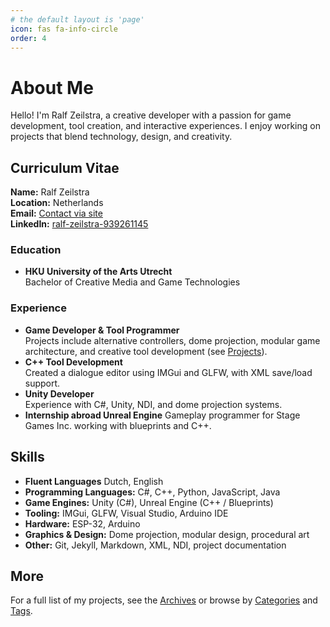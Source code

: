```yaml
---
# the default layout is 'page'
icon: fas fa-info-circle
order: 4
---
```


# About Me

Hello! I'm Ralf Zeilstra, a creative developer with a passion for game development, tool creation, and interactive experiences. I enjoy working on projects that blend technology, design, and creativity.

## Curriculum Vitae

**Name:** Ralf Zeilstra  
**Location:** Netherlands  
**Email:** [Contact via site](/#contact)  
**LinkedIn:** [ralf-zeilstra-939261145](https://www.linkedin.com/in/ralf-zeilstra-939261145/)

### Education
- **HKU University of the Arts Utrecht**  
  Bachelor of Creative Media and Game Technologies

### Experience
- **Game Developer & Tool Programmer**  
  Projects include alternative controllers, dome projection, modular game architecture, and creative tool development (see [Projects](/archives.html)).
- **C++ Tool Development**  
  Created a dialogue editor using IMGui and GLFW, with XML save/load support.
- **Unity Developer**  
  Experience with C#, Unity, NDI, and dome projection systems.
- **Internship abroad Unreal Engine**
  Gameplay programmer for Stage Games Inc. working with blueprints and C++.

## Skills
- **Fluent Languages** Dutch, English
- **Programming Languages:** C#, C++, Python, JavaScript, Java
- **Game Engines:** Unity (C#), Unreal Engine (C++ / Blueprints)
- **Tooling:** IMGui, GLFW, Visual Studio, Arduino IDE
- **Hardware:** ESP-32, Arduino
- **Graphics & Design:** Dome projection, modular design, procedural art
- **Other:** Git, Jekyll, Markdown, XML, NDI, project documentation

## More

For a full list of my projects, see the [Archives](/archives.html) or browse by [Categories](/categories.html) and [Tags](/tags.html).
